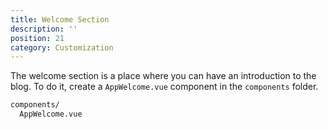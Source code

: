 ```yaml
---
title: Welcome Section
description: ''
position: 21
category: Customization
---
```


The welcome section is a place where you can have an introduction to the blog. To do it, create a `AppWelcome.vue` component in the `components` folder.

```bash
components/
  AppWelcome.vue
```

